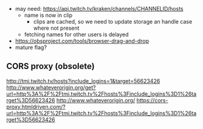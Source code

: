 
- may need: https://api.twitch.tv/kraken/channels/CHANNELID/hosts
  - name is now in clip
    - clips are cached, so we need to update storage an handle case where not present
  - fetching names for other users is delayed
- https://obsproject.com/tools/browser-drag-and-drop
- mature flag?

## CORS proxy (obsolete)

http://tmi.twitch.tv/hosts?include_logins=1&target=56623426
http://www.whateverorigin.org/get?url=http%3A%2F%2Ftmi.twitch.tv%2Fhosts%3Finclude_logins%3D1%26target%3D56623426
http://www.whateverorigin.org/
https://cors-proxy.htmldriven.com/?url=http%3A%2F%2Ftmi.twitch.tv%2Fhosts%3Finclude_logins%3D1%26target%3D56623426
